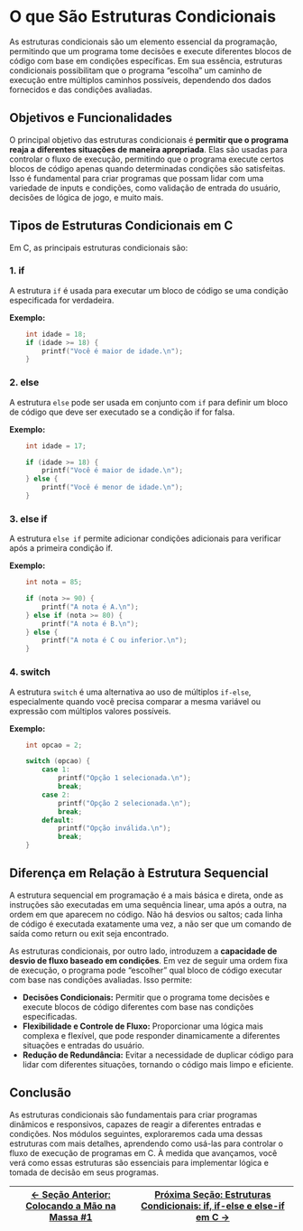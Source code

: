 # O que São Estruturas Condicionais

As estruturas condicionais são um elemento essencial da programação, permitindo que um programa tome decisões e execute diferentes blocos de código com base em condições específicas. Em sua essência, estruturas condicionais possibilitam que o programa “escolha” um caminho de execução entre múltiplos caminhos possíveis, dependendo dos dados fornecidos e das condições avaliadas.

## Objetivos e Funcionalidades

O principal objetivo das estruturas condicionais é **permitir que o programa reaja a diferentes situações de maneira apropriada**. Elas são usadas para controlar o fluxo de execução, permitindo que o programa execute certos blocos de código apenas quando determinadas condições são satisfeitas. Isso é fundamental para criar programas que possam lidar com uma variedade de inputs e condições, como validação de entrada do usuário, decisões de lógica de jogo, e muito mais.

## Tipos de Estruturas Condicionais em C

Em C, as principais estruturas condicionais são:

### 1. if

A estrutura `if` é usada para executar um bloco de código se uma condição especificada for verdadeira.

**Exemplo:**

```c
    int idade = 18;
    if (idade >= 18) {
        printf("Você é maior de idade.\n");
    }
```

### 2. else

A estrutura `else` pode ser usada em conjunto com `if` para definir um bloco de código que deve ser executado se a condição if for falsa.

**Exemplo:**

```c
    int idade = 17;

    if (idade >= 18) {
        printf("Você é maior de idade.\n");
    } else {
        printf("Você é menor de idade.\n");
    }
```

### 3. else if

A estrutura `else if` permite adicionar condições adicionais para verificar após a primeira condição if.

**Exemplo:**

```c
    int nota = 85;

    if (nota >= 90) {
        printf("A nota é A.\n");
    } else if (nota >= 80) {
        printf("A nota é B.\n");
    } else {
        printf("A nota é C ou inferior.\n");
    }
```

### 4. switch

A estrutura `switch` é uma alternativa ao uso de múltiplos `if-else`, especialmente quando você precisa comparar a mesma variável ou expressão com múltiplos valores possíveis.

**Exemplo:**

```c
    int opcao = 2;

    switch (opcao) {
        case 1:
            printf("Opção 1 selecionada.\n");
            break;
        case 2:
            printf("Opção 2 selecionada.\n");
            break;
        default:
            printf("Opção inválida.\n");
            break;
    }
```

## Diferença em Relação à Estrutura Sequencial

A estrutura sequencial em programação é a mais básica e direta, onde as instruções são executadas em uma sequência linear, uma após a outra, na ordem em que aparecem no código. Não há desvios ou saltos; cada linha de código é executada exatamente uma vez, a não ser que um comando de saída como return ou exit seja encontrado.

As estruturas condicionais, por outro lado, introduzem a **capacidade de desvio de fluxo baseado em condições**. Em vez de seguir uma ordem fixa de execução, o programa pode “escolher” qual bloco de código executar com base nas condições avaliadas. Isso permite:

-   **Decisões Condicionais:** Permitir que o programa tome decisões e execute blocos de código diferentes com base nas condições especificadas.
-   **Flexibilidade e Controle de Fluxo:** Proporcionar uma lógica mais complexa e flexível, que pode responder dinamicamente a diferentes situações e entradas do usuário.
-   **Redução de Redundância:** Evitar a necessidade de duplicar código para lidar com diferentes situações, tornando o código mais limpo e eficiente.

## Conclusão

As estruturas condicionais são fundamentais para criar programas dinâmicos e responsivos, capazes de reagir a diferentes entradas e condições. Nos módulos seguintes, exploraremos cada uma dessas estruturas com mais detalhes, aprendendo como usá-las para controlar o fluxo de execução de programas em C. À medida que avançamos, você verá como essas estruturas são essenciais para implementar lógica e tomada de decisão em seus programas.

| [← Seção Anterior: Colocando a Mão na Massa #1](https://github.com/arturbomtempo-dev/programming-logic-course/blob/main/materiais/03-processamento-de-dados/03.07-colocando-a-mao-na-massa-01.md) | [Próxima Seção: Estruturas Condicionais: if, if-else e else-if em C →](https://github.com/arturbomtempo-dev/programming-logic-course/blob/main/materiais/04-estruturas-condicionais/04.02-estrutura-if.md) |
| ------------------------------------------------------------------------------------------------------------------------------------------------------------------------------------ | --------------------------------------------------------------------------------------------------------------------------------------------------------------------------------------------- |

